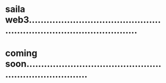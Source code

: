 # saila web3..........................................................................................
# coming soon..........................................................................
